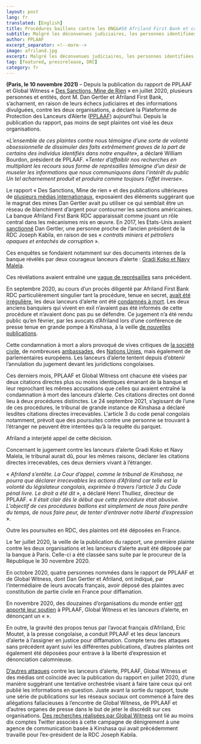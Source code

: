 ```yaml
---
layout: post
lang: fr
translated: [English]
title: Procédures baillons contre les ONG&#58 Afriland First Bank et consorts aux abois
subtitle: Malgré les déconvenues judiciaires, les personnes identifiées par les enquêtes de PPLAAF et Global Witness s’entêtent
author: PPLAAF
excerpt_separator: <!--more-->
image: afriland.jpg
excerpt: Malgré les déconvenues judiciaires, les personnes identifiées par les enquêtes de PPLAAF et Global Witness s’entêtent
tag: [featured, pressrelease, DRC]
category: fr
---
```


**(Paris, le 10 novembre 2021)** – Depuis la publication du rapport de PPLAAF et Global Witness « [Des Sanctions, Mine de Rien](https://www.pplaaf.org/fr/2020/07/02/billionaire_laundering_drc.html) » en juillet 2020, plusieurs personnes et entités, dont M. Dan Gertler et Afriland First Bank, s’acharnent, en raison de leurs échecs judiciaires et des informations divulguées, contre les deux organisations, a déclaré la Plateforme de Protection des Lanceurs d’Alerte ([PPLAAF](https://us17.admin.mailchimp.com/templates/pplaaf.org)) aujourd’hui. Depuis la publication du rapport, pas moins de sept plaintes ont visé les deux organisations.

«_L’ensemble de ces plaintes contre nous témoigne d’une sorte de volonté obsessionnelle de dissimuler des faits extrêmement graves de la part de certains des individus identifiés dans notre enquête_», a déclaré William Bourdon, président de PPLAAF. «_Tenter d’affaiblir nos recherches en multipliant les recours sous forme de représailles témoigne d’un désir de museler les informations que nous communiquons dans l’intérêt du public Un tel acharnement produit et produira comme toujours l’effet inverse_».

Le rapport « Des Sanctions, Mine de rien » et des publications ultérieures de [plusieurs médias internationaux](https://www.bloomberg.com/news/features/2020-07-02/sanctioned-billionaire-dan-gertler-s-haven-a-tiny-congolese-bank), exposaient des éléments suggérant que le magnat des mines Dan Gertler avait pu utiliser ce qui semblait être un réseau de blanchiment d’argent pour contourner les sanctions américaines. La banque Afriland First Bank RDC apparaissait comme jouant un rôle central dans les mécanismes mis en œuvre. En 2017, les Etats-Unis avaient [sanctionné](https://home.treasury.gov/news/press-releases/sm0243) Dan Gertler, une personne proche de l’ancien président de la RDC Joseph Kabila, en raison de ses « _contrats miniers et pétroliers opaques et entachés de corruption_ ».

Ces enquêtes se fondaient notamment sur des documents internes de la banque révélés par deux courageux lanceurs d’alerte : [Gradi Koko et Navy Malela](https://www.pplaaf.org/fr/whistleblowers/koko-malela.html).

Ces révélations avaient entraîné une [vague de représailles](https://www.pplaaf.org/fr/2021/03/04/drc-serious-attack-on-whistleblowers.html) sans précédent.

En septembre 2020, au cours d’un procès diligenté par Afriland First Bank RDC particulièrement singulier tant la procédure, tenue en secret, [avait été irrégulière](https://www.pplaaf.org/fr/2021/03/04/drc-serious-attack-on-whistleblowers.html), les deux lanceurs d’alerte ont été [condamnés à mort](https://www.rfi.fr/fr/afrique/20210227-affaire-afriland-first-bank-en-rdc-comment-les-deux-lanceurs-d-alerte-ont-%C3%A9t%C3%A9-condamn%C3%A9s-%C3%A0-mort). Les deux anciens banquiers qui vivent en exil n’avaient pas été informés de cette procédure et n’avaient donc pas pu se défendre. Ce jugement n’a été rendu public qu’en février, par les avocats d’Afriland lors d’une conférence de presse tenue en grande pompe à Kinshasa, à la veille [de nouvelles publications](https://www.pplaaf.org/fr/2021/02/26/afriland_whistleblowers.html).

Cette condamnation à mort a alors provoqué de vives critiques de [la société civile](https://whistleblowingnetwork.org/News-Events/News/News-Archive/Open-Letter-to-President-Tshisekedi), de nombreuses [ambassades](https://twitter.com/USEmbKinshasa/status/1366472632145768454?s=20), des [Nations Unies](https://twitter.com/unjhro/status/1366375642581843970), mais également de parlementaires européens. Les lanceurs d’alerte tentent depuis d’obtenir l’annulation du jugement devant les juridictions congolaises.

Ces derniers mois, PPLAAF et Global Witness ont chacune été visées par deux citations directes plus ou moins identiques émanant de la banque et leur reprochant les mêmes accusations que celles qui avaient entraîné la condamnation à mort des lanceurs d’alerte. Ces citations directes ont donné lieu à deux procédures distinctes. Le 24 septembre 2021, s’agissant de l’une de ces procédures, le tribunal de grande instance de Kinshasa a déclaré lesdites citations directes irrecevables. L'article 3 du code penal congolais notamment, prévoit que des poursuites contre une personne se trouvant à l’étranger ne peuvent être intentées qu’à la requête du parquet.

Afriland a interjeté appel de cette décision.

Concernant le jugement contre les lanceurs d’alerte Gradi Koko et Navy Malela, le tribunal aurait dû, pour les mêmes raisons, déclarer les citations directes irrecevables, ces deux derniers vivant à l’étranger.

« _Afriland s’entête. La Cour d’appel, comme le tribunal de Kinshasa, ne pourra que déclarer irrecevables les actions d’Afriland car telle est la volonté du législateur congolais, exprimée à travers l’article 3 du Code pénal livre.  Le droit a été dit_ », a déclaré Henri Thulliez, directeur de PPLAAF. « _Il était clair dès le début que cette procédure était abusive. L’objectif de ces procédures baillons est simplement de nous faire perdre du temps, de nous faire peur, de tenter d’entraver notre liberté d’expression_ ».

Outre les poursuites en RDC, des plaintes ont été déposées en France.

Le 1er juillet 2020, la veille de la publication du rapport, une première plainte contre les deux organisations et les lanceurs d’alerte avait été déposée par la banque à Paris. Celle-ci a été classée sans suite par le procureur de la République le 30 novembre 2020.

En octobre 2020, quatre personnes nommées dans le rapport de PPLAAF et de Global Witness, dont Dan Gertler et Afriland, ont indiqué, par l’intermédiaire de leurs avocats français, avoir déposé des plaintes avec constitution de partie civile en France pour diffamation.

En novembre 2020, des douzaines d’organisations du monde entier [ont apporté leur soutien](https://www.omct.org/fr/ressources/appels-urgents/reprisals-against-pplaaf-and-global-witness-intensify-with-new-slapp-procedures) à PPLAAF, Global Witness et les lanceurs d’alerte, en dénonçant un «   ».

En outre, la gravité des propos tenus par l’avocat français d’Afriland, Eric Moutet, à la presse congolaise, a conduit PPLAAF et les deux lanceurs d’alerte à l’assigner en justice pour diffamation. Compte tenu des attaques sans précédent ayant suivi les différentes publications, d’autres plaintes ont également été déposées pour entrave à la liberté d’expression et dénonciation calomnieuse.

[D’autres attaques](https://www.globalwitness.org/en/blog/intimidation-and-scare-tactics-wont-work-on-us-we-will-continue-to-demand-real-action-to-bring-greater-transparency-to-drcs-mining-sector/) contre les lanceurs d’alerte, PPLAAF, Global Witness et des médias ont coïncidé avec la publication du rapport en juillet 2020, d’une manière suggérant une tentative orchestrée visant à faire taire ceux qui ont publié les informations en question. Juste avant la sortie du rapport, toute une série de publications sur les réseaux sociaux ont commencé à faire des allégations fallacieuses à l’encontre de Global Witness, de PPLAAF et d’autres organes de presse dans le but de jeter le discrédit sur ces organisations. [Des recherches réalisées par Global Witness](https://www.globalwitness.org/en/press-releases/congolese-pr-firm-links-former-president-behind-smear-campaign-targeting-global-witness-and-partners-investigation-suggests/) ont lié au moins dix comptes Twitter associés à cette campagne de dénigrement à une agence de communication basée à Kinshasa qui avait précédemment travaillé pour l’ex-président de la RDC Joseph Kabila.

